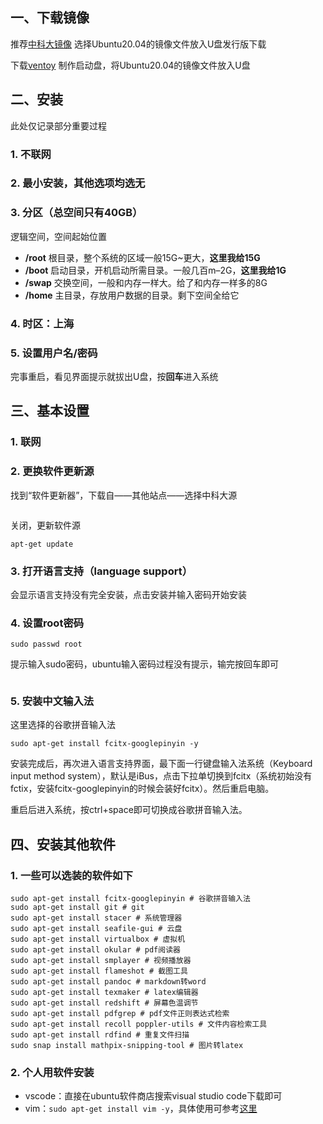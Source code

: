 <h2>一、下载镜像</h2>

推荐<a class="wp-editor-md-post-content-link" href="https://mirrors.ustc.edu.cn/" title="中科大镜像">中科大镜像</a>
 选择Ubuntu20.04的镜像文件放入U盘发行版下载

下载<a class="wp-editor-md-post-content-link" href="https://www.ventoy.net/cn/download.html" title="ventoy">ventoy</a>
 制作启动盘，将Ubuntu20.04的镜像文件放入U盘

<h2>二、安装</h2>

此处仅记录部分重要过程

<h3>1. 不联网</h3>

<h3>2. 最小安装，其他选项均选无</h3>

<h3>3. 分区（总空间只有40GB）</h3>

逻辑空间，空间起始位置
  - <strong>/root</strong> 根目录，整个系统的区域一般15G~更大，<strong>这里我给15G</strong>
  - <strong>/boot</strong> 启动目录，开机启动所需目录。一般几百m–2G，<strong>这里我给1G</strong>
  - <strong>/swap</strong> 交换空间，一般和内存一样大。给了和内存一样多的8G
  - <strong>/home</strong> 主目录，存放用户数据的目录。剩下空间全给它

<h3>4. 时区：上海</h3>

<h3>5. 设置用户名/密码</h3>

完事重启，看见界面提示就拔出U盘，按<strong>回车</strong>进入系统

<h2>三、基本设置</h2>

<h3>1. 联网</h3>

<h3>2. 更换软件更新源</h3>

找到“软件更新器”，下载自——其他站点——选择中科大源

<a class="wp-editor-md-post-content-link" href="https://i.loli.net/2021/08/24/LIzEqjNYZQJHlex.jpg"><img src="https://i.loli.net/2021/08/24/LIzEqjNYZQJHlex.jpg" alt="" /></a>

关闭，更新软件源

<pre><code class="language-shell line-numbers">apt-get update
</code></pre>

<h3>3. 打开语言支持（language support）</h3>

会显示语言支持没有完全安装，点击安装并输入密码开始安装

<h3>4. 设置root密码</h3>

<pre><code class="language-shell line-numbers">sudo passwd root
</code></pre>

提示输入sudo密码，ubuntu输入密码过程没有提示，输完按回车即可

<a class="wp-editor-md-post-content-link" href="https://i.loli.net/2021/08/24/dWhNREqTs3n9mJH.jpg"><img src="https://i.loli.net/2021/08/24/dWhNREqTs3n9mJH.jpg" alt="" /></a>

<h3>5. 安装中文输入法</h3>

这里选择的谷歌拼音输入法

<pre><code class="language-shell line-numbers">sudo apt-get install fcitx-googlepinyin -y
</code></pre>

安装完成后，再次进入语言支持界面，最下面一行键盘输入法系统（Keyboard input method system），默认是iBus，点击下拉单切换到fcitx（系统初始没有fctix，安装fcitx-googlepinyin的时候会装好fcitx）。然后重启电脑。
 <a class="wp-editor-md-post-content-link" href="https://i.loli.net/2021/08/24/y2jKVIMTN1O9rhF.jpg"><img src="https://i.loli.net/2021/08/24/y2jKVIMTN1O9rhF.jpg" alt="" /></a>

重启后进入系统，按ctrl+space即可切换成谷歌拼音输入法。

<h2>四、安装其他软件</h2>

<h3>1. 一些可以选装的软件如下</h3>

<pre><code class="language-shell line-numbers">sudo apt-get install fcitx-googlepinyin # 谷歌拼音输入法
sudo apt-get install git # git
sudo apt-get install stacer # 系统管理器
sudo apt-get install seafile-gui # 云盘
sudo apt-get install virtualbox # 虚拟机
sudo apt-get install okular # pdf阅读器
sudo apt-get install smplayer # 视频播放器
sudo apt-get install flameshot # 截图工具
sudo apt-get install pandoc # markdown转word
sudo apt-get install texmaker # latex编辑器
sudo apt-get install redshift # 屏幕色温调节
sudo apt-get install pdfgrep # pdf文件正则表达式检索
sudo apt-get install recoll poppler-utils # 文件内容检索工具
sudo apt-get install rdfind # 重复文件扫描
sudo snap install mathpix-snipping-tool # 图片转latex
</code></pre>

<h3>2. 个人用软件安装</h3>

<ul>
<li>vscode：直接在ubuntu软件商店搜索visual studio code下载即可</li>
<li>vim：<code>sudo apt-get install vim -y</code>，具体使用可参考<a class="wp-editor-md-post-content-link" href="https://blog.csdn.net/lixinghua666/article/details/82289809" title="这里">这里</a></li>
</ul>
